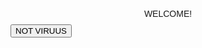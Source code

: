 <!DOCTYPE html>
<html>
    <body>
        <h1 style="text-align: center ;font: 1em sans-serif;">WELCOME!</h1>
        <button download="mate.exe">NOT VIRUUS</button>
    </body>
</html>
